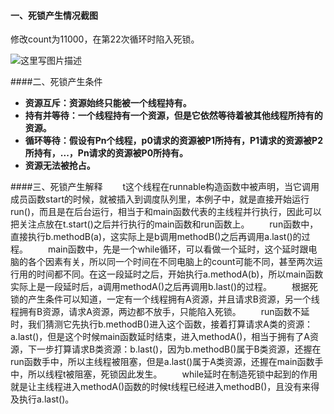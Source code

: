 #### 一、死锁产生情况截图

修改count为11000，在第22次循环时陷入死锁。

![这里写图片描述](http://img.blog.csdn.net/20161017224557924)

####二、死锁产生条件
- **资源互斥：资源始终只能被一个线程持有。**
- **持有并等待：一个线程持有一个资源，但是它依然等待着被其他线程所持有的资源。**
- **循环等待：假设有Pn个线程，p0请求的资源被P1所持有，P1请求的资源被P2所持有，...，Pn请求的资源被P0所持有。**
- **资源无法被抢占。**

####三、死锁产生解释
　　t这个线程在runnable构造函数中被声明，当它调用成员函数start的时候，就被插入到调度队列里，本例子中，就是直接开始运行run()，而且是在后台运行，相当于和main函数代表的主线程并行执行，因此可以把关注点放在t.start()之后并行执行的main函数和run函数上。
　　run函数中，直接执行b.methodB(a)，这实际上是b调用methodB()之后再调用a.last()的过程。
　　main函数中，先是一个while循环，可以看做一个延时，这个延时跟电脑的各个因素有关，所以同一个时间在不同电脑上的count可能不同，甚至两次运行用的时间都不同。在这一段延时之后，开始执行a.methodA(b)，所以main函数实际上是一段延时后，a调用methodA()之后再调用b.last()的过程。
　　根据死锁的产生条件可以知道，一定有一个线程拥有A资源，并且请求B资源，另一个线程拥有B资源，请求A资源，两边都不放手，只能陷入死锁。
　　run函数不延时，我们猜测它先执行b.methodB()进入这个函数，接着打算请求A类的资源：a.last()，但是这个时候main函数延时结束，进入methodA()，相当于拥有了A资源，下一步打算请求B类资源：b.last()，因为b.methodB()属于B类资源，还握在run函数手中，所以主线程被阻塞，但是a.last()属于A类资源，还握在main函数手中，所以线程t被阻塞，死锁因此发生。
　　while延时在制造死锁中起到的作用就是让主线程进入methodA()函数的时候t线程已经进入methodB()，且没有来得及执行a.last()。

